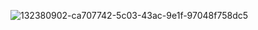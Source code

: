 
![132380902-ca707742-5c03-43ac-9e1f-97048f758dc5](https://user-images.githubusercontent.com/101038850/161099289-9a46faa3-5ada-426a-b615-f67bc9fcc09a.png)
